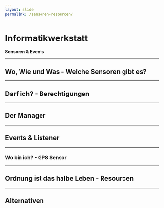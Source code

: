 ```yaml
---
layout: slide
permalink: /sensoren-resourcen/
---
```


# Informatikwerkstatt
__Sensoren & Events__

---

## Wo, Wie und Was - Welche Sensoren gibt es?

<!-- 
https://developer.android.com/guide/input/
https://developer.android.com/training/camera/
https://developer.android.com/guide/topics/sensors/
https://developer.android.com/guide/topics/connectivity/nfc/
-->

---

## Darf ich? - Berechtigungen


---

## Der Manager

---

## Events & Listener

---

### Wo bin ich? - GPS Sensor

---

## Ordnung ist das halbe Leben - Resourcen

---

## Alternativen
